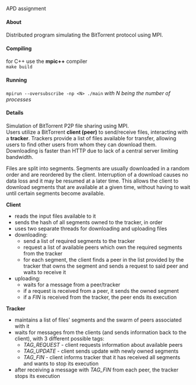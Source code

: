 APD assignment 

#### About
Distributed program simulating the BitTorrent protocol using MPI.

#### Compiling
for C++ use the **mpic++** compiler<br>
`make build`<br>

#### Running
`mpirun --oversubscribe -np <N> ./main` *with N being the number of processes*<br>

#### Details
Simulation of BitTorrent P2P file sharing using MPI. <br>
Users utilize a BitTorrent **client (peer)** to send/receive files, interacting with a **tracker**. Trackers provide a list of files available for transfer, allowing users to find other users from whom they can download them.<br>
Downloading is faster than HTTP due to lack of a central server limiting bandwidth.<br>

Files are split into segments. Segments are usually downloaded in a random order and are reordered by the client. Interruption of a download causes no data loss and it may be resumed at a later time. This allows the client to download segments that are available at a given time, without having to wait until certain segments become available.<br>

**Client**
- reads the input files available to it
- sends the hash of all segments owned to the tracker, in order
- uses two separate threads for downloading and uploading files
- downloading:
    - send a list of required segments to the tracker
    - request a list of available peers which own the required segments from the tracker
    - for each segment, the client finds a peer in the list provided by the tracker that owns the segment and sends a request to said peer and waits to receive it
- uploading:
    - waits for a message from a peer/tracker
    - if a request is received from a peer, it sends the owned segment
    - if a *FIN* is received from the tracker, the peer ends its execution

**Tracker**
- maintains a list of files' segments and the swarm of peers associated with it
- waits for messages from the clients (and sends information back to the client), with 3 different possible tags:
    - *TAG_REQUEST* - client requests information about available peers
    - *TAG_UPDATE* - client sends update with newly owned segments
    - *TAG_FIN* - client informs tracker that it has received all segments and wants to stop its execution
- after receiving a message with *TAG_FIN* from each peer, the tracker stops its execution

